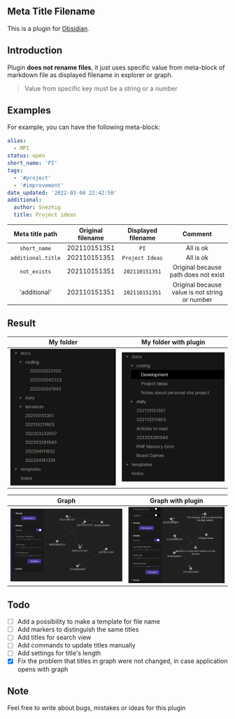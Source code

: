 ## Meta Title Filename

This is a plugin for [Obsidian](https://obsidian.md).

## Introduction

Plugin **does not rename files**,
it just uses specific value from meta-block of markdown file as displayed filename in explorer or graph.

> Value from specific key must be a string or a number

## Examples

For example, you can have the following meta-block:

```yaml
alias:
  - MPI
status: open
short_name: 'PI'
tags:
  - '#project'
  - '#improvement'
date_updated: '2022-03-04 22:42:50'
additional:
  author: Snezhig
  title: Project ideas
```

|  Meta title path   | Original filename | Displayed filename |                    Comment                     |
|:------------------:|:-----------------:|:------------------:|:----------------------------------------------:|
|    `short_name`    |   202110151351    |        `PI`        |                   All is ok                    |
| `additional.title` |   202110151351    |  `Project Ideas`   |                   All is ok                    |
|    `not_exists`    |   202110151351    |   `202110151351`   |      Original because path does not exist      |
|    'additional'    |   202110151351    |   `202110151351`   | Original because value is not string or number |

## Result

|                My folder                 |               My folder with plugin                |
|:----------------------------------------:|:--------------------------------------------------:|
| ![](./github/images/Common%20Folder.png) | ![](./github/images/Structure%20with%20plugin.png) |

|                  Graph                  |               Graph with plugin                |
|:---------------------------------------:|:----------------------------------------------:|
| ![](./github/images/Common%20graph.png) | ![](./github/images/Graph%20with%20plugin.png) |

## Todo

* [ ] Add a possibility to make a template for file name
* [ ] Add markers to distinguish the same titles
* [ ] Add titles for search view
* [ ] Add commands to update titles manually
* [ ] Add settings for title's length
* [x] Fix the problem that titles in graph were not changed, in case application opens with graph

## Note

Feel free to write about bugs, mistakes or ideas for this plugin